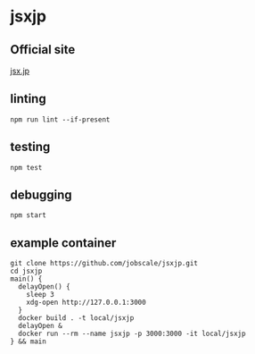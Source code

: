 # jsxjp

## Official site

[jsx.jp](https://jsx.jp)

## linting

```
npm run lint --if-present
```

## testing

```
npm test
```

## debugging

```
npm start
```

## example container
```
git clone https://github.com/jobscale/jsxjp.git
cd jsxjp
main() {
  delayOpen() {
    sleep 3
    xdg-open http://127.0.0.1:3000
  }
  docker build . -t local/jsxjp
  delayOpen &
  docker run --rm --name jsxjp -p 3000:3000 -it local/jsxjp
} && main
```

